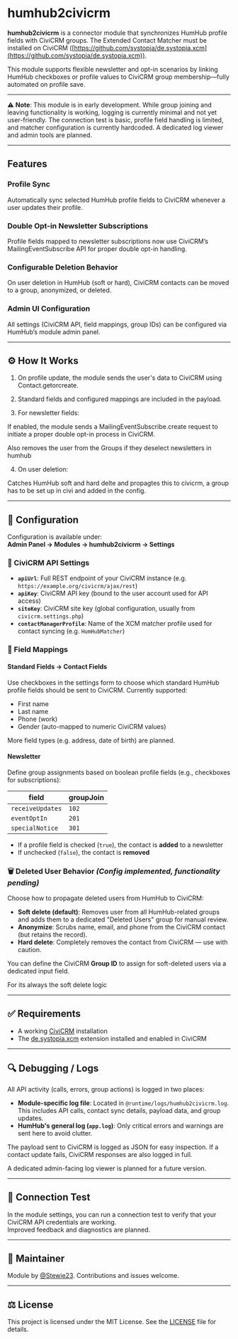 # humhub2civicrm

**humhub2civicrm** is a connector module that synchronizes HumHub profile fields with CiviCRM groups. The Extended Contact Matcher must be installed on CiviCRM ([https://github.com/systopia/de.systopia.xcm](https://github.com/systopia/de.systopia.xcm)).

This module supports flexible newsletter and opt-in scenarios by linking HumHub checkboxes or profile values to CiviCRM group membership—fully automated on profile save.

---

⚠️ **Note**: This module is in early development. While group joining and leaving functionality is working, logging is currently minimal and not yet user-friendly. The connection test is basic, profile field handling is limited, and matcher configuration is currently hardcoded. A dedicated log viewer and admin tools are planned.

---

## Features
### Profile Sync
Automatically sync selected HumHub profile fields to CiviCRM whenever a user updates their profile.

### Double Opt-in Newsletter Subscriptions
Profile fields mapped to newsletter subscriptions now use CiviCRM’s MailingEventSubscribe API for proper double opt-in handling.

### Configurable Deletion Behavior
On user deletion in HumHub (soft or hard), CiviCRM contacts can be moved to a group, anonymized, or deleted.

### Admin UI Configuration
All settings (CiviCRM API, field mappings, group IDs) can be configured via HumHub’s module admin panel.

---

## ⚙️ How It Works

1. On profile update, the module sends the user's data to CiviCRM using Contact.getorcreate.

2. Standard fields and configured mappings are included in the payload.

3. For newsletter fields:

  If enabled, the module sends a MailingEventSubscribe.create request to initiate a proper double opt-in process in CiviCRM.

  Also removes the user from the Groups if they deselect newsletters in humhub

4. On user deletion:

  Catches HumHub soft and hard delte and propagtes this to civicrm, a group has to be set up in civi and added in the config.

---

## 🔧 Configuration

Configuration is available under:  
**Admin Panel → Modules → humhub2civicrm → Settings**

### 🔐 CiviCRM API Settings
- **`apiUrl`**: Full REST endpoint of your CiviCRM instance (e.g. `https://example.org/civicrm/ajax/rest`)
- **`apiKey`**: CiviCRM API key (bound to the user account used for API access)
- **`siteKey`**: CiviCRM site key (global configuration, usually from `civicrm.settings.php`)
- **`contactManagerProfile`**: Name of the XCM matcher profile used for contact syncing (e.g. `HumHubMatcher`)

### 🧩 Field Mappings

#### Standard Fields → Contact Fields
Use checkboxes in the settings form to choose which standard HumHub profile fields should be sent to CiviCRM. Currently supported:
- First name
- Last name
- Phone (work)
- Gender (auto-mapped to numeric CiviCRM values)

More field types (e.g. address, date of birth) are planned.

#### Newsletter 
Define group assignments based on boolean profile fields (e.g., checkboxes for subscriptions):

| field               | groupJoin | 
|--------------------|-----------|
| `receiveUpdates`   | `102`     | 
| `eventOptIn`       | `201`     |
| `specialNotice`    | `301`     | 

- If a profile field is checked (`true`), the contact is **added** to a newsletter
- If unchecked (`false`), the contact is **removed** 

  
### 🗑️ Deleted User Behavior *(Config implemented, functionality pending)*

Choose how to propagate deleted users from HumHub to CiviCRM:

- **Soft delete (default)**: Removes user from all HumHub-related groups and adds them to a dedicated "Deleted Users" group for manual review.
- **Anonymize**: Scrubs name, email, and phone from the CiviCRM contact (but retains the record).
- **Hard delete**: Completely removes the contact from CiviCRM — use with caution.

You can define the CiviCRM **Group ID** to assign for soft-deleted users via a dedicated input field.

For its always the soft delete logic

---

## ✅ Requirements

- A working [CiviCRM](https://civicrm.org) installation
- The [de.systopia.xcm](https://github.com/systopia/de.systopia.xcm) extension installed and enabled in CiviCRM

---

## 🔍 Debugging / Logs

All API activity (calls, errors, group actions) is logged in two places:

- **Module-specific log file**: Located in `@runtime/logs/humhub2civicrm.log`. This includes API calls, contact sync details, payload data, and group updates.
- **HumHub's general log (`app.log`)**: Only critical errors and warnings are sent here to avoid clutter.

The payload sent to CiviCRM is logged as JSON for easy inspection. If a contact update fails, CiviCRM responses are also logged in full.

A dedicated admin-facing log viewer is planned for a future version.

---

## 🧪 Connection Test

In the module settings, you can run a connection test to verify that your CiviCRM API credentials are working.  
Improved feedback and diagnostics are planned.

---

## 👤 Maintainer

Module by [@Stewie23](https://github.com/Stewie23). Contributions and issues welcome.

---

## ⚖️ License

This project is licensed under the MIT License. See the [LICENSE](LICENSE) file for details.

